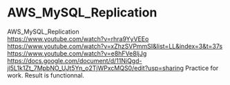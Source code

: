# AWS_MySQL_Replication <br>
AWS_MySQL_Replication <br>
https://www.youtube.com/watch?v=rhra9YyVEEo <br>
https://www.youtube.com/watch?v=xZhzSVPmmSI&list=LL&index=3&t=37s <br>
https://www.youtube.com/watch?v=e8hFVe8ljJg <br>
https://docs.google.com/document/d/11NiQgd-jl5L1k1Zt_7MpbNO_UJt5Yn_o2TjWPxcMQS0/edit?usp=sharing
Practice for work.
Result is functionnal. 
